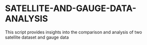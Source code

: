 # SATELLITE-AND-GAUGE-DATA-ANALYSIS
This script provides insights into the comparison and analysis of two satellite dataset  and   gauge data
